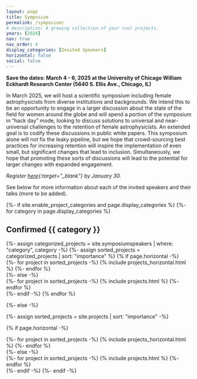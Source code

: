 ```yaml
---
layout: page
title: Symposium
permalink: /symposium/
# description: A growing collection of your cool projects.
years: [2024]
nav: true
nav_order: 4
display_categories: [Invited Speakers]
horizontal: false
social: false
---
```


**Save the dates: March 4 - 6, 2025 at the University of Chicago William Eckhardt Research Center (5640 S. Ellis Ave., Chicago, IL)**

In March 2025, we will host a scientific symposium including female astrophysicists from diverse institutions and backgrounds. We intend this to be an opportunity to engage in a larger discussion about the state of the field for women around the globe and will spend a portion of the symposium in “hack day” mode, looking to discuss solutions to universal and near-universal challenges to the retention of female astrophysicists. An extended goal is to codify these discussions in public white papers. This symposium alone will not fix the leaky pipeline, but we hope that crowd-sourcing best practices for increasing retention will inspire the implementation of even small, but significant changes that lead to inclusion. Simultaneously, we hope that promoting these sorts of discussions will lead to the potential for larger changes with expanded engagement.

*Register [here](https://forms.gle/VSXNej4C2gEuuz7y5){:target="_blank"} by January 30.*

See below for more information about each of the invited speakers and their talks (more to be added).

<!-- pages/projects.md -->
<div class="projects">
{%- if site.enable_project_categories and page.display_categories %}
  <!-- Display categorized projects -->
  {%- for category in page.display_categories %}
  <h2 class="category">Confirmed {{ category }}</h2>
  {%- assign categorized_projects = site.symposiumspeakers | where: "category", category -%}
  {%- assign sorted_projects = categorized_projects | sort: "importance" %}
  <!-- Generate cards for each project -->
  {% if page.horizontal -%}
  <div class="container">
    <div class="row row-cols-2">
    {%- for project in sorted_projects -%}
      {% include projects_horizontal.html %}
    {%- endfor %}
    </div>
  </div>
  {%- else -%}
  <div class="grid">
    {%- for project in sorted_projects -%}
      {% include projects.html %}
    {%- endfor %}
  </div>
  {%- endif -%}
  {% endfor %}

{%- else -%}
<!-- Display projects without categories -->
  {%- assign sorted_projects = site.projects | sort: "importance" -%}
  <!-- Generate cards for each project -->
  {% if page.horizontal -%}
  <div class="container">
    <div class="row row-cols-2">
    {%- for project in sorted_projects -%}
      {% include projects_horizontal.html %}
    {%- endfor %}
    </div>
  </div>
  {%- else -%}
  <div class="grid">
    {%- for project in sorted_projects -%}
      {% include projects.html %}
    {%- endfor %}
  </div>
  {%- endif -%}
{%- endif -%}
</div>


<hr style="height:1px; visibility:hidden;" />
